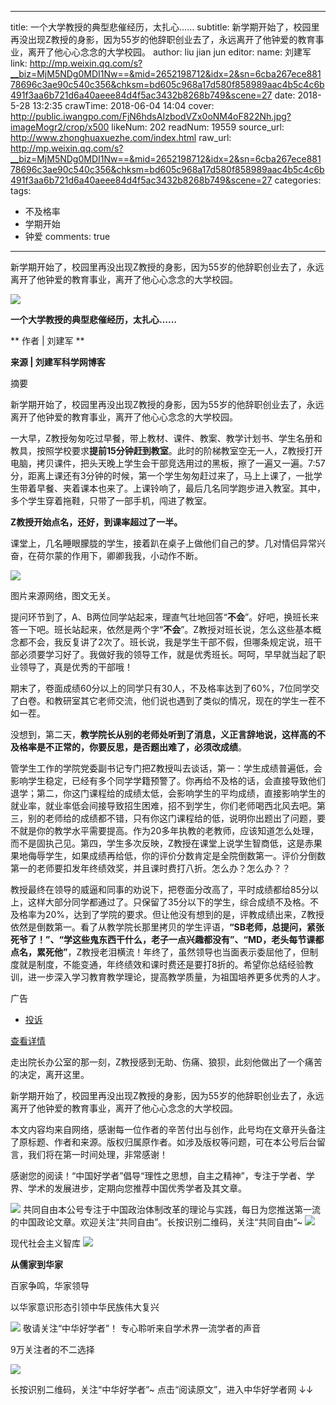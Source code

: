 
---
title: 一个大学教授的典型悲催经历，太扎心……
subtitle: 新学期开始了，校园里再没出现Z教授的身影，因为55岁的他辞职创业去了，永远离开了他钟爱的教育事业，离开了他心心念念的大学校园。
author: liu jian jun
editor:
  name: 刘建军
  link: http://mp.weixin.qq.com/s?__biz=MjM5NDg0MDI1Nw==&mid=2652198712&idx=2&sn=6cba267ece88178696c3ae90c540c356&chksm=bd605c968a17d580f858989aac4b5c4c6b491f3aa6b721d6a40aeee84d4f5ac3432b8268b749&scene=27
date: 2018-5-28 13:2:35
crawTime: 2018-06-04 14:04
cover: http://public.iwangpo.com/FjN6hdsAIzbodVZx0oNM4oF822Nh.jpg?imageMogr2/crop/x500
likeNum: 202
readNum: 19559
source_url: http://www.zhonghuaxuezhe.com/index.html
raw_url: http://mp.weixin.qq.com/s?__biz=MjM5NDg0MDI1Nw==&mid=2652198712&idx=2&sn=6cba267ece88178696c3ae90c540c356&chksm=bd605c968a17d580f858989aac4b5c4c6b491f3aa6b721d6a40aeee84d4f5ac3432b8268b749&scene=27
categories: 
tags: 
  - 不及格率
  - 学期开始
  - 钟爱
comments: true
---
新学期开始了，校园里再没出现Z教授的身影，因为55岁的他辞职创业去了，永远离开了他钟爱的教育事业，离开了他心心念念的大学校园。
<!--more-->
![](http://public.iwangpo.com/FudmCe9IALS25d-8xnUvqzWSXTOV.jpg?imageView2/2/w/600)

**一个大学教授的典型悲催经历，太扎心……**

**  作者 | 刘建军   **

****来源 | 刘建军科学网博客****

摘要

新学期开始了，校园里再没出现Z教授的身影，因为55岁的他辞职创业去了，永远离开了他钟爱的教育事业，离开了他心心念念的大学校园。

一大早，Z教授匆匆吃过早餐，带上教材、课件、教案、教学计划书、学生名册和教具，按照学校要求**提前15分钟赶到教室**。此时的阶梯教室空无一人，Z教授打开电脑，拷贝课件，把头天晚上学生会干部竞选用过的黑板，擦了一遍又一遍。7:57分，距离上课还有3分钟的时候，第一个学生匆匆赶过来了，马上上课了，一批学生带着早餐、夹着课本也来了。上课铃响了，最后几名同学跑步进入教室。其中，多个学生穿着拖鞋，只带了一部手机，闯进了教室。

**Z教授开始点名，还好，到课率超过了一半。**

课堂上，几名睡眼朦胧的学生，接着趴在桌子上做他们自己的梦。几对情侣异常兴奋，在荷尔蒙的作用下，卿卿我我，小动作不断。

![](http://public.iwangpo.com/FpZJTm_8LHhYmG-21EJdA20jfg0m.jpg?imageView2/2/w/600)

图片来源网络，图文无关。

提问环节到了，A、B两位同学站起来，理直气壮地回答“**不会**”。好吧，换班长来答一下吧。班长站起来，依然是两个字“**不会**”。Z教授对班长说，怎么这些基本概念都不会，我反复讲了2次了。班长说，我是学生干部不假，但哪条规定说，班干部必须要学习好了。我做好我的领导工作，就是优秀班长。呵呵，早早就当起了职业领导了，真是优秀的干部哦！

期末了，卷面成绩60分以上的同学只有30人，不及格率达到了60%，7位同学交了白卷。和教研室其它老师交流，他们说也遇到了类似的情况，现在的学生一茬不如一茬。

没想到，第二天，**教学院长从别的老师处听到了消息，义正言辞地说，这样高的不及格率是不正常的，你要反思，是否题出难了，必须改成绩**。

管学生工作的学院党委副书记专门把Z教授叫去谈话，第一：学生成绩普遍低，会影响学生稳定，已经有多个同学学籍预警了。你再给不及格的话，会直接导致他们退学；第二，你这门课程给的成绩太低，会影响学生的平均成绩，直接影响学生的就业率，就业率低会间接导致招生困难，招不到学生，你们老师喝西北风去吧。第三，别的老师给的成绩都不错，只有你这门课程给的低，说明你出题出了问题，要不就是你的教学水平需要提高。作为20多年执教的老教师，应该知道怎么处理，而不是固执己见。第四，学生多次反映，Z教授在课堂上说学生智商低，这是赤果果地侮辱学生，如果成绩再给低，你的评价分数肯定是全院倒数第一。评价分倒数第一的老师要扣发年终绩效奖，并且课时费打八折。怎么办？怎么办？？

教授最终在领导的威逼和同事的劝说下，把卷面分改高了，平时成绩都给85分以上，这样大部分同学都通过了。只保留了35分以下的学生，综合成绩不及格。不及格率为20%，达到了学院的要求。但让他没有想到的是，评教成绩出来，Z教授依然是倒数第一。看了从教学院长那里拷贝的学生评语，**“SB老师，总提问，紧张死爷了！”、“学这些鬼东西干什么，老子一点兴趣都没有”、“MD，老头每节课都点名，累死他”**，Z教授老泪横流！年终了，虽然领导也当面表示委屈他了，但制度就是制度，不能变通，年终绩效和课时费还是要打8折的。希望你总结经验教训，进一步深入学习教育教学理论，提高教学质量，为祖国培养更多优秀的人才。

广告

- [投诉](javascript:;)

[                 查看详情             ](javascript:void(0);)

走出院长办公室的那一刻，Z教授感到无助、伤痛、狼狈，此刻他做出了一个痛苦的决定，离开这里。

新学期开始了，校园里再没出现Z教授的身影，因为55岁的他辞职创业去了，永远离开了他钟爱的教育事业，离开了他心心念念的大学校园。

本文内容均来自网络，感谢每一位作者的辛苦付出与创作，此号均在文章开头备注了原标题、作者和来源。版权归属原作者。如涉及版权等问题，可在本公号后台留言，我们将在第一时间处理，非常感谢！

感谢您的阅读！“中国好学者”倡导“理性之思想，自主之精神”，专注于学者、学界、学术的发展进步，定期向您推荐中国优秀学者及其文章。

![](http://public.iwangpo.com/FvmN9h2NjFFStwk19Q3BdzkxBKy9.jpg?imageView2/2/w/600)
共同自由本公号专注于中国政治体制改革的理论与实践，每日为您推送第一流的中国政论文章。欢迎关注“共同自由”。长按识别二维码，关注“共同自由”~
![](http://public.iwangpo.com/FsotZJ2f81WxoWAZ-aohjVacwyPC.jpg?imageView2/2/w/600)

现代社会主义智库
![](http://public.iwangpo.com/FsotZJ2f81WxoWAZ-aohjVacwyPC.jpg?imageView2/2/w/600)

**从儒家到华家**

百家争鸣，华家领导

以华家意识形态引领中华民族伟大复兴

![](http://public.iwangpo.com/Fr8HAdzQxY-8x-YPqCITfzy4j5xu.jpg?imageView2/2/w/600)
敬请关注“中华好学者”！
专心聆听来自学术界一流学者的声音

9万关注者的不二选择

![](http://public.iwangpo.com/FqIqwwpm9ZIdkMLse7Q7Qal8IGed.jpg?imageView2/2/w/600)

长按识别二维码，关注“中华好学者”~
点击“阅读原文”，进入中华好学者网
↓↓

